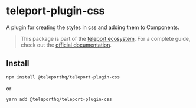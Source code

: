# teleport-plugin-css

A plugin for creating the styles in css and adding them to Components.

> This package is part of the [teleport ecosystem](https://github.com/teleporthq/teleport-code-generators). For a complete guide, check out the [official documentation](https://docs.teleporthq.io/).

## Install
```bash
npm install @teleporthq/teleport-plugin-css
```
or
```bash
yarn add @teleporthq/teleport-plugin-css
```
